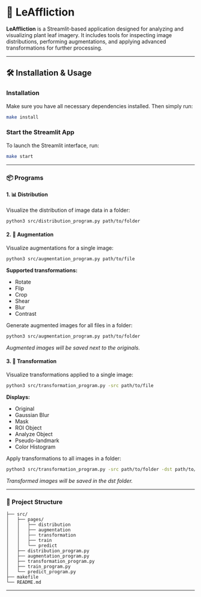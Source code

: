 # 🍃 LeAffliction

**LeAffliction** is a Streamlit-based application designed for analyzing and visualizing plant leaf imagery. It includes tools for inspecting image distributions, performing augmentations, and applying advanced transformations for further processing.

---

## 🛠 Installation & Usage

### Installation

Make sure you have all necessary dependencies installed. Then simply run:

```bash
make install
```
### Start the Streamlit App

To launch the Streamlit interface, run:

```bash
make start
```

---

### 📦 Programs

#### 1. 📊 Distribution

Visualize the distribution of image data in a folder:

```bash
python3 src/distribution_program.py path/to/folder
```

#### 2. 🧪 Augmentation

Visualize augmentations for a single image:

```bash
python3 src/augmentation_program.py path/to/file
```

**Supported transformations:**

- Rotate
- Flip
- Crop
- Shear
- Blur
- Contrast

Generate augmented images for all files in a folder:

```bash
python3 src/augmentation_program.py path/to/folder
```

*Augmented images will be saved next to the originals.*

#### 3. 🔬 Transformation

Visualize transformations applied to a single image:

```bash
python3 src/transformation_program.py -src path/to/file
```

**Displays:**

- Original
- Gaussian Blur
- Mask
- ROI Object
- Analyze Object
- Pseudo-landmark
- Color Histogram

Apply transformations to all images in a folder:

```bash
python3 src/transformation_program.py -src path/to/folder -dst path/to/destination
```

*Transformed images will be saved in the dst folder.*

---

### 📁 Project Structure

```
├── src/
│   ├── pages/
│   │   ├── distribution
│   │   ├── augmentation
│   │   ├── transformation
│   │   ├── train
│   │   └── predict
│   ├── distribution_program.py
│   ├── augmentation_program.py
│   ├── transformation_program.py
│   ├── train_program.py
│   └── predict_program.py
├── makefile
└── README.md
```

---
